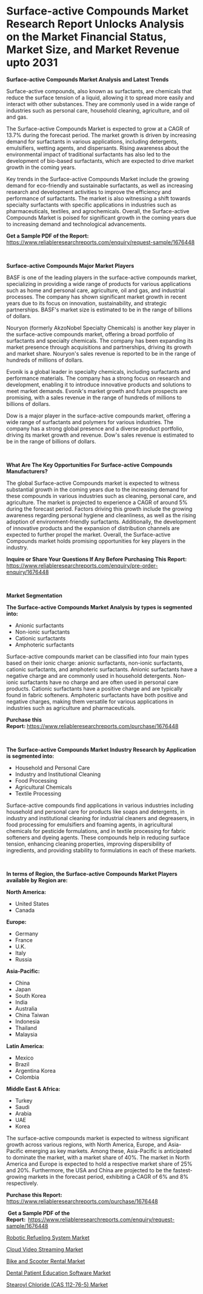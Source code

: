 <p><h1>Surface-active Compounds Market Research Report Unlocks Analysis on the Market Financial Status, Market Size, and Market Revenue upto 2031</h1></p><p><strong>Surface-active Compounds Market Analysis and Latest Trends</strong></p>
<p><p>Surface-active compounds, also known as surfactants, are chemicals that reduce the surface tension of a liquid, allowing it to spread more easily and interact with other substances. They are commonly used in a wide range of industries such as personal care, household cleaning, agriculture, and oil and gas.</p><p>The Surface-active Compounds Market is expected to grow at a CAGR of 13.7% during the forecast period. The market growth is driven by increasing demand for surfactants in various applications, including detergents, emulsifiers, wetting agents, and dispersants. Rising awareness about the environmental impact of traditional surfactants has also led to the development of bio-based surfactants, which are expected to drive market growth in the coming years.</p><p>Key trends in the Surface-active Compounds Market include the growing demand for eco-friendly and sustainable surfactants, as well as increasing research and development activities to improve the efficiency and performance of surfactants. The market is also witnessing a shift towards specialty surfactants with specific applications in industries such as pharmaceuticals, textiles, and agrochemicals. Overall, the Surface-active Compounds Market is poised for significant growth in the coming years due to increasing demand and technological advancements.</p></p>
<p><strong>Get a Sample PDF of the Report:&nbsp;</strong> <a href="https://www.reliableresearchreports.com/enquiry/request-sample/1676448">https://www.reliableresearchreports.com/enquiry/request-sample/1676448</a></p>
<p>&nbsp;</p>
<p><strong>Surface-active Compounds Major Market Players</strong></p>
<p><p>BASF is one of the leading players in the surface-active compounds market, specializing in providing a wide range of products for various applications such as home and personal care, agriculture, oil and gas, and industrial processes. The company has shown significant market growth in recent years due to its focus on innovation, sustainability, and strategic partnerships. BASF's market size is estimated to be in the range of billions of dollars.</p><p>Nouryon (formerly AkzoNobel Specialty Chemicals) is another key player in the surface-active compounds market, offering a broad portfolio of surfactants and specialty chemicals. The company has been expanding its market presence through acquisitions and partnerships, driving its growth and market share. Nouryon's sales revenue is reported to be in the range of hundreds of millions of dollars.</p><p>Evonik is a global leader in specialty chemicals, including surfactants and performance materials. The company has a strong focus on research and development, enabling it to introduce innovative products and solutions to meet market demands. Evonik's market growth and future prospects are promising, with a sales revenue in the range of hundreds of millions to billions of dollars.</p><p>Dow is a major player in the surface-active compounds market, offering a wide range of surfactants and polymers for various industries. The company has a strong global presence and a diverse product portfolio, driving its market growth and revenue. Dow's sales revenue is estimated to be in the range of billions of dollars.</p></p>
<p>&nbsp;</p>
<p><strong>What Are The Key Opportunities For Surface-active Compounds Manufacturers?</strong></p>
<p><p>The global Surface-active Compounds market is expected to witness substantial growth in the coming years due to the increasing demand for these compounds in various industries such as cleaning, personal care, and agriculture. The market is projected to experience a CAGR of around 5% during the forecast period. Factors driving this growth include the growing awareness regarding personal hygiene and cleanliness, as well as the rising adoption of environment-friendly surfactants. Additionally, the development of innovative products and the expansion of distribution channels are expected to further propel the market. Overall, the Surface-active Compounds market holds promising opportunities for key players in the industry.</p></p>
<p><strong>Inquire or Share Your Questions If Any Before Purchasing This Report:</strong> <a href="https://www.reliableresearchreports.com/enquiry/pre-order-enquiry/1676448">https://www.reliableresearchreports.com/enquiry/pre-order-enquiry/1676448</a></p>
<p>&nbsp;</p>
<p><strong>Market Segmentation</strong></p>
<p><strong>The Surface-active Compounds Market Analysis by types is segmented into:</strong></p>
<p><ul><li>Anionic surfactants</li><li>Non-ionic surfactants</li><li>Cationic surfactants</li><li>Amphoteric surfactants</li></ul></p>
<p><p>Surface-active compounds market can be classified into four main types based on their ionic charge: anionic surfactants, non-ionic surfactants, cationic surfactants, and amphoteric surfactants. Anionic surfactants have a negative charge and are commonly used in household detergents. Non-ionic surfactants have no charge and are often used in personal care products. Cationic surfactants have a positive charge and are typically found in fabric softeners. Amphoteric surfactants have both positive and negative charges, making them versatile for various applications in industries such as agriculture and pharmaceuticals.</p></p>
<p><strong>Purchase this Report:&nbsp;</strong><a href="https://www.reliableresearchreports.com/purchase/1676448">https://www.reliableresearchreports.com/purchase/1676448</a></p>
<p>&nbsp;</p>
<p><strong>The Surface-active Compounds Market Industry Research by Application is segmented into:</strong></p>
<p><ul><li>Household and Personal Care</li><li>Industry and Institutional Cleaning</li><li>Food Processing</li><li>Agricultural Chemicals</li><li>Textile Processing</li></ul></p>
<p><p>Surface-active compounds find applications in various industries including household and personal care for products like soaps and detergents, in industry and institutional cleaning for industrial cleaners and degreasers, in food processing for emulsifiers and foaming agents, in agricultural chemicals for pesticide formulations, and in textile processing for fabric softeners and dyeing agents. These compounds help in reducing surface tension, enhancing cleaning properties, improving dispersibility of ingredients, and providing stability to formulations in each of these markets.</p></p>
<p>&nbsp;</p>
<p><strong>In terms of Region, the Surface-active Compounds Market Players available by Region are:</strong></p>
<p>
    <p> <strong> North America: </strong>
        <ul>
            <li>United States</li>
            <li>Canada</li>
        </ul>
        </p> 
    <p> <strong> Europe: </strong>
        <ul>
            <li>Germany</li>
            <li>France</li>
            <li>U.K.</li>
            <li>Italy</li>
            <li>Russia</li>
        </ul>
        </p> 
    <p> <strong> Asia-Pacific: </strong>
        <ul>
            <li>China</li>
            <li>Japan</li>
            <li>South Korea</li>
            <li>India</li>
            <li>Australia</li>
            <li>China Taiwan</li>
            <li>Indonesia</li>
            <li>Thailand</li>
            <li>Malaysia</li>
        </ul>
        </p> 
    <p> <strong> Latin America: </strong>
        <ul>
            <li>Mexico</li>
            <li>Brazil</li>
            <li>Argentina Korea</li>
            <li>Colombia</li>
        </ul>
        </p> 
    <p> <strong> Middle East & Africa: </strong>
        <ul>
            <li>Turkey</li>
            <li>Saudi</li>
            <li>Arabia</li>
            <li>UAE</li>
            <li>Korea</li>
        </ul>
    </p>
    </p>
<p><p>The surface-active compounds market is expected to witness significant growth across various regions, with North America, Europe, and Asia-Pacific emerging as key markets. Among these, Asia-Pacific is anticipated to dominate the market, with a market share of 40%. The market in North America and Europe is expected to hold a respective market share of 25% and 20%. Furthermore, the USA and China are projected to be the fastest-growing markets in the forecast period, exhibiting a CAGR of 6% and 8% respectively.</p></p>
<p><strong>Purchase this Report: </strong><a href="https://www.reliableresearchreports.com/purchase/1676448">https://www.reliableresearchreports.com/purchase/1676448</a></p>
<p>&nbsp;<strong>Get a Sample PDF of the Report:&nbsp;&nbsp;</strong><a href="https://www.reliableresearchreports.com/enquiry/request-sample/1676448">https://www.reliableresearchreports.com/enquiry/request-sample/1676448</a></p>
<p><strong></strong></p>
<p><p><a href="https://medium.com/p/7d41da78d3be/edit">Robotic Refueling System Market</a></p><p><a href="https://medium.com/p/dce317c47c97/edit">Cloud Video Streaming Market</a></p><p><a href="https://medium.com/p/f7190476696a/edit">Bike and Scooter Rental Market</a></p><p><a href="https://medium.com/@suepiper766/dental-patient-education-software-nbsp-market-focuses-on-market-share-size-and-projected-forecast-969238eb73fe">Dental Patient Education Software Market</a></p><p><a href="https://github.com/nicholepatriciadoylenwnrjr0/Market-Research-Report-List-1/blob/main/stearoyl-chloride-cas-112-76-5-market.md">Stearoyl Chloride (CAS 112-76-5) Market</a></p></p>
